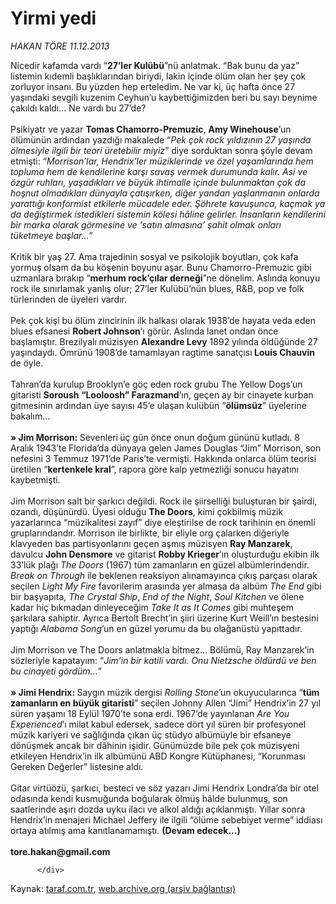 # Yirmi yedi

*HAKAN TÖRE 11.12.2013*

<div class="yazi">Nicedir kafamda vardı “<b>27’ler Kulübü</b>”nü anlatmak. “Bak bunu da yaz” listemin kıdemli başlıklarından biriydi, lakin içinde ölüm olan her şey çok zorluyor insanı. Bu yüzden hep erteledim. Ne var ki, üç hafta önce 27 yaşındaki sevgili kuzenim Ceyhun’u kaybettiğimizden beri bu sayı beynime çakıldı kaldı... Ne vardı bu 27’de? <br/><br/>Psikiyatr ve yazar <b>Tomas Chamorro-Premuzic</b>, <b>Amy Winehouse</b>’un ölümünün ardından yazdığı makalede “<i>Pek çok rock yıldızının 27 yaşında ölmesiyle ilgili bir teori üretebilir miyiz</i>” diye sorduktan sonra şöyle devam etmişti: “<i>Morrison’lar, Hendrix’ler müziklerinde ve özel yaşamlarında hem topluma hem de kendilerine karşı savaş vermek durumunda kalır. Asi ve özgür ruhları, yaşadıkları ve büyük ihtimalle içinde bulunmaktan çok da hoşnut olmadıkları dünyayla çatışırken, diğer yandan yaşlanmanın onlarda yarattığı konformist etkilerle mücadele eder. Şöhrete kavuşunca, kaçmak ya da değiştirmek istedikleri sistemin kölesi hâline gelirler. İnsanların kendilerini bir marka olarak görmesine ve ‘satın almasına’ şahit olmak onları tüketmeye başlar...</i>” <br/><br/>Kritik bir yaş 27. Ama trajedinin sosyal ve psikolojik boyutları, çok kafa yormuş olsam da bu köşenin boyunu aşar. Bunu Chamorro-Premuzic gibi uzmanlara bırakıp “<b>merhum rock’çılar derneği</b>”ne dönelim. Aslında konuyu rock ile sınırlamak yanlış olur; 27’ler Kulübü’nün blues, R&amp;B, pop ve folk türlerinden de üyeleri vardır. <br/><br/>Pek çok kişi bu ölüm zincirinin ilk halkası olarak 1938’de hayata veda eden blues efsanesi <b>Robert Johnson</b>’ı görür. Aslında lanet ondan önce başlamıştır. Brezilyalı müzisyen <b>Alexandre Levy</b> 1892 yılında öldüğünde 27 yaşındaydı. Ömrünü 1908’de tamamlayan ragtime sanatçısı<b> Louis Chauvin</b> de öyle. <br/><br/>Tahran’da kurulup Brooklyn’e göç eden rock grubu The Yellow Dogs’un gitaristi <b>Soroush “Looloosh” Farazmand</b>’ın, geçen ay bir cinayete kurban gitmesinin ardından üye sayısı 45’e ulaşan kulübün “<b>ölümsüz</b>” üyelerine bakalım... <b><br/><br/>» Jim Morrison: </b>Sevenleri<b> </b>üç gün önce onun doğum gününü kutladı. 8 Aralık 1943’te<b> </b>Florida’da dünyaya gelen James Douglas “Jim” Morrison, son nefesini 3 Temmuz 1971’de Paris’te vermişti. Hakkında onlarca ölüm teorisi üretilen “<b>kertenkele kral</b>”, rapora göre kalp yetmezliği sonucu hayatını kaybetmişti. <br/><br/>Jim Morrison salt bir şarkıcı değildi. Rock ile şiirselliği buluşturan bir şairdi, ozandı, düşünürdü. Üyesi olduğu <b>The Doors</b>, kimi çokbilmiş müzik yazarlarınca “müzikalitesi zayıf” diye eleştirilse de rock tarihinin en önemli gruplarındandır. Morrison ile birlikte, bir eliyle org çalarken diğeriyle klavyeden bas partisyonlarını geçen aşmış müzisyen <b>Ray Manzarek</b>, davulcu <b>John Densmore</b> ve gitarist <b>Robby Krieger</b>’ın oluşturduğu ekibin ilk 33’lük plağı <i>The Doors</i> (1967) tüm zamanların en güzel albümlerindendir. <i>Break on Through</i> ile beklenen reaksiyon alınamayınca çıkış parçası olarak seçilen <i>Light My Fire</i> favorilerim arasında yer almasa da albüm <i>The End</i> gibi bir başyapıta, <i>The Crystal Ship</i>,<i> End of the Night</i>,<i> Soul Kitchen</i> ve ölene kadar hiç bıkmadan dinleyeceğim <i>Take It as It Comes</i> gibi muhteşem şarkılara sahiptir. Ayrıca Bertolt Brecht’in şiiri üzerine Kurt Weill’ın bestesini yaptığı <i>Alabama Song</i>’un en güzel yorumu da bu olağanüstü yapıttadır. <br/><br/>Jim Morrison ve The Doors anlatmakla bitmez... Bölümü, Ray Manzarek’in sözleriyle kapatayım: “<i>Jim’in bir katili vardı. Onu Nietzsche öldürdü ve ben bu cinayeti gördüm...</i>” <b><br/><br/>» Jimi Hendrix: </b>Saygın müzik dergisi <i>Rolling Stone</i>’un okuyucularınca “<b>tüm zamanların en büyük gitaristi</b>” seçilen Johnny Allen “Jimi” Hendrix’in 27 yıl süren yaşamı 18 Eylül 1970’te sona erdi. 1967’de yayınlanan <i>Are You Experienced</i>’ı milat kabul edersek, sadece dört yıl süren bir profesyonel müzik kariyeri ve sağlığında çıkan üç stüdyo albümüyle bir efsaneye dönüşmek ancak bir dâhinin işidir. Günümüzde bile pek çok müzisyeni etkileyen Hendrix’in ilk albümünü ABD Kongre Kütüphanesi, “Korunması Gereken Değerler” listesine aldı. <br/><br/>Gitar virtüözü, şarkıcı, besteci ve söz yazarı Jimi Hendrix Londra’da bir otel odasında kendi kusmuğunda boğularak ölmüş hâlde bulunmuş, son saatlerinde aşırı dozda uyku ilacı ve alkol aldığı açıklanmıştı. Yıllar sonra Hendrix’in menajeri Michael Jeffery ile ilgili “ölüme sebebiyet verme” iddiası ortaya atılmış ama kanıtlanamamıştı. <b>(Devam edecek...)</b> <b><br/><br/>tore.hakan@gmail.com</b>  
                                    
          
          
          
          </div>

Kaynak: [taraf.com.tr](http://www.taraf.com.tr:80/hakan-tore/makale-yirmi-yedi.htm), [web.archive.org (arşiv bağlantısı)](http://web.archive.org/web/20131213042915/http://www.taraf.com.tr:80/hakan-tore/makale-yirmi-yedi.htm)
